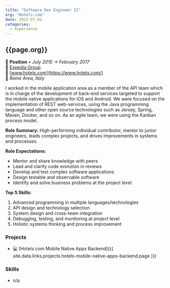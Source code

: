 ```yaml
---
title: "Software Dev Engineer II"
org: "Hotels.com"
date: 2015-07-01
categories:
  - experience
---
```

## {{page.org}}

💼 **Position** • _July 2015 → February 2017_  
🏢 [Expedia Group](https://www.expediagroup.com/)  
🔗 [www.hotels.com](https://www.hotels.com/)  
📍 _Rome Area, Italy_

I worked in the mobile application area as a member of the API team which is in charge of the development of back-end services targeted to support the mobile native applications for iOS and Android. We were focused on the implementation of REST web-services, using the Java programming language and other open source technologies such as Jersey, Spring, Maven, Docker, and so on. As an agile team, we were using the Kanban process model.

**Role Summary:**
High-performing individual contributor, mentor to junior engineers, leads complex projects, and drives improvements in systems and processes.

**Role Expectations:**
- Mentor and share knowledge with peers
- Lead and clarify code evolution in reviews
- Develop and test complex software applications
- Design testable and observable software
- Identify and solve business problems at the project level

**Top 5 Skills:**
1. Advanced programming in multiple languages/technologies
2. API design and technology selection
3. System design and cross-team integration
4. Debugging, testing, and monitoring at project level
5. Holistic systems thinking and process improvement



### Projects

- 💻 [Hotels.com Mobile Native Apps Backend]({{ site.data.links.projects.hotels-mobile-native-apps-backend.page }})


### Skills

- n/a
